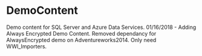 # DemoContent

Demo content for SQL Server and Azure Data Services.
01/16/2018 - Adding Always Encrypted Demo Content. Removed dependancy for AlwaysEncrypted demo on Adventureworks2014. Only need WWI_Importers.

